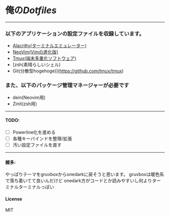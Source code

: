 # 俺の*Dotfiles*
---
### 以下のアプリケーションの設定ファイルを収録しています。
- [Alacritty(ターミナルエミュレーター)](https://github.com/alacritty/alacritty)
- [NeoVim(Vimの進化版)](https://github.com/neovim/neovim)
- [Tmux(端末多重化ソフトウェア)](https://github.com/tmux/tmux)
- [zsh(素晴らしいシェル)
- Git(分散型hogehoge)](https://github.com/tmux/tmux)
### また、以下のパッケージ管理マネージャーが必要です
- dein(Neovim用)
- Zinit(zsh用)
---
#### TODO:
- [ ] Powerline化を進める
- [ ] 各種キーバインドを整理/拡張
- [ ] 汚い設定ファイルを直す
---
#### 雑多:
やっぱりテーマをgruvboxからonedarkに戻そうと思います。
gruvboxは暖色系で落ち着いてて良いんだけど
onedark方がコードとか読みやすいし何よりターミナルターミナルっぽい
#### License
MIT
